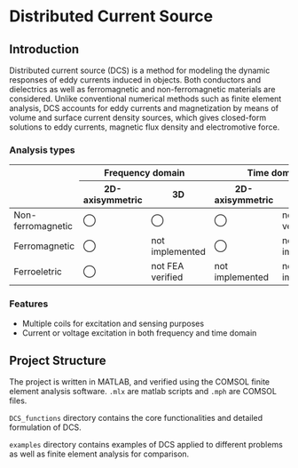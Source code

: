# Distributed Current Source

## Introduction

Distributed current source (DCS) is a method for modeling the dynamic responses of eddy currents induced in objects. Both conductors and dielectrics as well as ferromagnetic and non-ferromagnetic materials are considered. Unlike conventional numerical methods such as finite element analysis, DCS accounts for eddy currents and magnetization by means of volume and surface current density sources, which gives closed-form solutions to eddy currents, magnetic flux density and electromotive force.

### Analysis types

<table class="tg">
<thead>
  <tr>
    <th rowspan="2"></th>
    <th colspan="2">Frequency domain</th>
    <th colspan="2">Time domain</th>
  </tr>
  <tr>
    <th>2D-axisymmetric</th>
    <th>3D</th>
    <th>2D-axisymmetric</th>
    <th>3D</th>
  </tr>
</thead>
<tbody>
  <tr>
    <td>Non-ferromagnetic</td>
    <td>◯</td>
    <td>◯</td>
    <td>◯</td>
    <td>not FEA verified</td>
  </tr>
  <tr>
    <td>Ferromagnetic</td>
    <td>◯</td>
    <td>not implemented</td>
    <td>◯</td>
    <td>not implemented</td>
  </tr>
  <tr>
    <td>Ferroeletric</td>
    <td>◯</td>
    <td>not FEA verified</td>
    <td>not implemented</td>
    <td>not implemented</td>
  </tr>
</tbody>
</table>

### Features

- Multiple coils for excitation and sensing purposes
- Current or voltage excitation in both frequency and time domain

## Project Structure

The project is written in MATLAB, and verified using the COMSOL finite element analysis software. `.mlx` are matlab scripts and `.mph` are COMSOL files.

 `DCS_functions` directory contains the core functionalities and detailed formulation of DCS.

 `examples` directory contains examples of DCS applied to different problems as well as finite element analysis for comparison.
